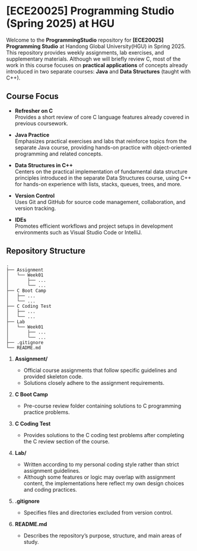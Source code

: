 # [ECE20025] Programming Studio (Spring 2025) at HGU

Welcome to the **ProgrammingStudio** repository for **[ECE20025] Programming Studio** at Handong Global University(HGU) in Spring 2025. This repository provides weekly assignments, lab exercises, and supplementary materials. Although we will briefly review C, most of the work in this course focuses on **practical applications** of concepts already introduced in two separate courses: **Java** and **Data Structures** (taught with C++).

## Course Focus

- **Refresher on C**  
  Provides a short review of core C language features already covered in previous coursework.

- **Java Practice**  
  Emphasizes practical exercises and labs that reinforce topics from the separate Java course, providing hands-on practice with object-oriented programming and related concepts.

- **Data Structures in C++**  
  Centers on the practical implementation of fundamental data structure principles introduced in the separate Data Structures course, using C++ for hands-on experience with lists, stacks, queues, trees, and more.

- **Version Control**  
  Uses Git and GitHub for source code management, collaboration, and version tracking.

- **IDEs**  
  Promotes efficient workflows and project setups in development environments such as Visual Studio Code or IntelliJ.

## Repository Structure

```plaintext
.
├── Assignment
│   └── Week01
│       ├── ...
│       └── ...
├── C Boot Camp
│   ├── ...
│   └── ...
├── C Coding Test
│   ├── ...
│   └── ...
├── Lab
│   └── Week01
│       ├── ...
│       └── ...
├── .gitignore
└── README.md
```

1. **Assignment/**  
    - Official course assignments that follow specific guidelines and provided skeleton code.  
    - Solutions closely adhere to the assignment requirements.

2. **C Boot Camp**  
    - Pre-course review folder containing solutions to C programming practice problems.

3. **C Coding Test**
    - Provides solutions to the C coding test problems after completing the C review section of the course.

4. **Lab/**  
    - Written according to my personal coding style rather than strict assignment guidelines.  
    - Although some features or logic may overlap with assignment content, the implementations here reflect my own design choices and coding practices.

5. **.gitignore**  
    - Specifies files and directories excluded from version control.

6. **README.md**  
    - Describes the repository’s purpose, structure, and main areas of study.
